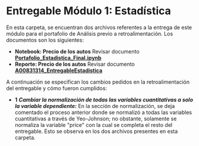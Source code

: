 # Entregable Módulo 1: Estadística
En esta carpeta, se encuentran dos archivos referentes a la entrega de este módulo para el portafolio de Análisis previo a retroalimentación. Los documentos son los siguientes: 

 * **Notebook: Precio de los autos** Revisar documento [**Portafolio_Estadistica_Final.ipynb**](https://github.com/sofireyesm1/Portafolio_Analisis/blob/main/final/M1_Statistics/Portafolio_Estadistica_Final.ipynb)
 * **Reporte: Precio de los autos** Revisar documento [**A00831314_EntregableEstadistica**](https://github.com/sofireyesm1/Portafolio_Analisis/blob/main/final/M1_Statistics/A00831314_EntregableEstadistica.pdf)

A continuación se especifican los cambios pedidos en la retroalimentación del entregable y cómo fueron cumplidos: 

* **1** **_Cambiar la normalización de todas las variables cuantitativas a solo la variable dependiente:_** En la sección de normalización, se deja comentado el proceso anterior donde se normalizó a todas las variables cuantitativas a través de Yeo-Johnson; no obstante, solamente se normaliza la variable "price" con la cual se completa el resto del entregable. Esto se observa en los dos archivos presentes en esta carpeta.

